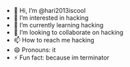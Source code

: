 - 👋 Hi, I’m @hari2013iscool
- 👀 I’m interested in hacking
- 🌱 I’m currently learning hacking
- 💞️ I’m looking to collaborate on hacking
- 📫 How to reach me hacking
- 😄 Pronouns: it
- ⚡ Fun fact: because im terminator

<!---
hari2013iscool/hari2013iscool is a ✨ special ✨ repository because its `README.md` (this file) appears on your GitHub profile.
You can click the Preview link to take a look at your changes.
--->
